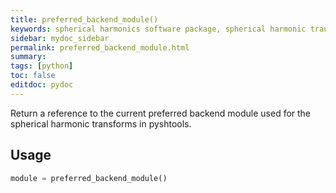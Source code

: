 ```yaml
---
title: preferred_backend_module()
keywords: spherical harmonics software package, spherical harmonic transform, legendre functions, multitaper spectral analysis, fortran, Python, gravity, magnetic field
sidebar: mydoc_sidebar
permalink: preferred_backend_module.html
summary:
tags: [python]
toc: false
editdoc: pydoc
---
```


Return a reference to the current preferred backend module used for the
spherical harmonic transforms in pyshtools.

## Usage

```python
module = preferred_backend_module()
```
    